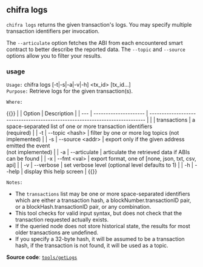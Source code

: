 ## chifra logs

`chifra logs` returns the given transaction's logs. You may specify multiple transaction identifiers per invocation.

The `--articulate` option fetches the ABI from each encountered smart contract to better describe the reported data. The `--topic` and `--source` options allow you to filter your results.

### usage

`Usage:`    chifra logs [-t|-s|-a|-v|-h] &lt;tx_id&gt; [tx_id...]  
`Purpose:`  Retrieve logs for the given transaction(s).

`Where:`

{{<td>}}
|     | Option                | Description                                                                  |
| --- | --------------------- | ---------------------------------------------------------------------------- |
|     | transactions          | a space-separated list of one or more transaction identifiers<br/>(required) |
| -t  | --topic &lt;hash&gt;  | filter by one or more log topics (not implemented)                           |
| -s  | --source &lt;addr&gt; | export only if the given address emitted the event<br/>(not implemented)     |
| -a  | --articulate          | articulate the retrieved data if ABIs can be found                           |
| -x  | --fmt &lt;val&gt;     | export format, one of [none, json, txt, csv, api]                            |
| -v  | --verbose             | set verbose level (optional level defaults to 1)                             |
| -h  | --help                | display this help screen                                                     |
{{</td>}}

`Notes:`

- The `transactions` list may be one or more space-separated identifiers which are either a transaction hash,
  a blockNumber.transactionID pair, or a blockHash.transactionID pair, or any combination.
- This tool checks for valid input syntax, but does not check that the transaction requested actually exists.
- If the queried node does not store historical state, the results for most older transactions are undefined.
- If you specify a 32-byte hash, it will be assumed to be a transaction hash, if the transaction is
  not found, it will be used as a topic.

**Source code**: [`tools/getLogs`](https://github.com/TrueBlocks/trueblocks-core/tree/master/src/tools/getLogs)

